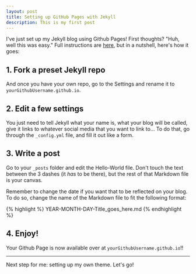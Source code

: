 ```yaml
---
layout: post
title: Setting up GitHub Pages with Jekyll
description: This is my first post
---
```


I've just set up my Jekyll blog using Github Pages! First thoughts? "Huh, well this was easy." Full instructions are [here](https://github.com/barryclark/jekyll-now), but in a nutshell, here's how it goes:

## 1. Fork a preset Jekyll repo

And once you have your own repo, go to the Settings and rename it to `yourGithubUsername.github.io`.

## 2. Edit a few settings

You just need to tell Jekyll what your name is, what your blog will be called, give it links to whatever social media that you want to link to... To do that, go through the `_config.yml` file, and fill it out like a form.

<!-- More -->

## 3. Write a post

Go to your `_posts` folder and edit the Hello-World file. Don't touch the text between the 3 dashes (it *has* to be there), but the rest of that Markdown file is your canvas.

Remember to change the date if you want that to be reflected on your blog. To do so, change the name of the Markdown file to fit the following format:

{% highlight %}
    YEAR-MONTH-DAY-Title_goes_here.md
{% endhighlight %}

## 4. Enjoy!

Your Github Page is now available over at `yourGithubUsername.github.io`!!

***

Next step for me: setting up my own theme. Let's go!
